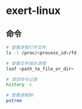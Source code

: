 # exert-linux

## 命令

```bash
# 查看进程打开文件
ls -l /proc/<process_id>/fd

# 查看文件相关进程
lsof <path_to_file_or_dir>

# 清空命令记录
history -c

# 查看进程树
pstree
```
